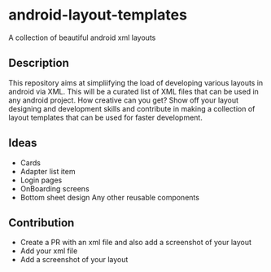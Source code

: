 # android-layout-templates
A collection of beautiful android xml layouts

## Description
This repository aims at simpliifying the load of developing various layouts in android via XML. This will be a curated list of XML files that can be used in any android project. How creative can you get? Show off your layout designing and development skills and contribute in making a collection of layout templates that can be used for faster development.

## Ideas
- Cards
- Adapter list item
- Login pages
- OnBoarding screens
- Bottom sheet design
Any other reusable components

## Contribution
- Create a PR with an xml file and also add a screenshot of your layout
- Add your xml file
- Add a screenshot of your layout
